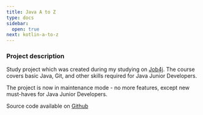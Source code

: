 ```yaml
---
title: Java A to Z
type: docs
sidebar:
  open: true
next: kotlin-a-to-z
---
```


### Project description
Study project which was created during my studying on [Job4j](https://job4j.ru/). The course covers basic Java, Git, and other skills required for Java Junior Developers.

The project is now in maintenance mode - no more features, except new must-haves for Java Junior Developers.

Source code available on [Github](https://github.com/vrnsky/java-a-to-z)